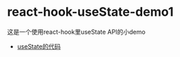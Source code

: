 # react-hook-useState-demo1
这是一个使用react-hook里useState API的小demo
- [useState的代码](https://codesandbox.io/s/compassionate-brook-3nq6z?fontsize=14)
